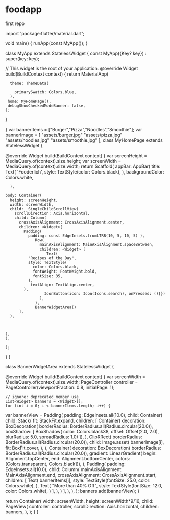 # foodapp
first repo


import 'package:flutter/material.dart';

void main() {
  runApp(const MyApp());
}

class MyApp extends StatelessWidget {
  const MyApp({Key? key}) : super(key: key);

  // This widget is the root of your application.
  @override
  Widget build(BuildContext context) {
    return MaterialApp(
    
  
      theme: ThemeData(
        
        primarySwatch: Colors.blue,
      ),
     home: MyHomePage(),
     debugShowCheckedModeBanner: false,
    );
    
  }

}
var bannerItems = ["Burger","Pizza","Noodles","Smoothie"];
var bannerImage = [
  "assets/burger.jpg"
  "assets/pizza.jpg"
  "assets/noodles.jpg"
  "assets/smoothie.jpg"
];
class MyHomePage extends StatelessWidget {


  @override
  Widget build(BuildContext context) {
    var screenHeight = MediaQuery.of(context).size.height;
    var screenWidth = MediaQuery.of(context).size.width;
    return Scaffold(
      appBar: AppBar(
        title: Text(
    'Fooderlich',
    style: TextStyle(color: Colors.black),
  ),
        backgroundColor: Colors.white,
        
      ),
      
    body: Container(
      height: screenHeight,
      width: screenWidth,
      child:  SingleChildScrollView(
        scrollDirection: Axis.horizontal,
        child: Column(
          crossAxisAlignment: CrossAxisAlignment.center,
          children: <Widget>[
            Padding(
              padding: const EdgeInsets.fromLTRB(10, 5, 10, 5) ),
                 Row(
                   mainAxisAlignment: MainAxisAlignment.spaceBetween,
                   children: <Widget> [
                      Text(
              "Recipes of the Day",
              style: TextStyle(
                color: Colors.black,
                fontWeight: FontWeight.bold,
                fontSize: 35,
              ),
               textAlign: TextAlign.center,
            ),
                     IconButton(icon: Icon(Icons.search), onPressed: (){})
                   ],
                 ),
                 BannerWidgetArea()
          ],
      ),
    
        

    ),
    ),
    
    );
  }
}
 
class BannerWidgetArea extends StatelessWidget {
 
  @override
  Widget build(BuildContext context) {
    var screenWidth = MediaQuery.of(context).size.width;
   PageController controller =   PageController(viewportFraction: 0.8, initialPage: 1);

    // ignore: deprecated_member_use
    List<Widget> banners = <Widget>[];
    for (int i = 0; i < bannerItems.length; i++) {
 var bannerView = Padding(
        padding: EdgeInsets.all(10.0),
            child: Container(
         child: Stack(
        fit: StackFit.expand,
        children: <Widget>[
              Container(
                decoration: BoxDecoration(
                    borderRadius: BorderRadius.all(Radius.circular(20.0)),
                    boxShadow: [
                      BoxShadow(
                          color: Colors.black38,
                          offset: Offset(2.0, 2.0),
                          blurRadius: 5.0,
                          spreadRadius: 1.0)
                    ]),
              ),
              ClipRRect(
                borderRadius: BorderRadius.all(Radius.circular(20.0)),
                child: Image.asset(
                  bannerImage[i],
                  fit: BoxFit.cover,
                ),
              ),
              Container(
                decoration: BoxDecoration(
                    borderRadius: BorderRadius.all(Radius.circular(20.0)),
                    gradient: LinearGradient(
                        begin: Alignment.topCenter,
                        end: Alignment.bottomCenter,
                        colors: [Colors.transparent, Colors.black])),
              ),
              Padding(
                padding: EdgeInsets.all(10.0),
                child: Column(
                  mainAxisAlignment: MainAxisAlignment.end,
                  crossAxisAlignment: CrossAxisAlignment.start,
                  children: <Widget>[
                    Text(
                      bannerItems[i],
                      style: TextStyle(fontSize: 25.0, color: Colors.white),
                    ),
                    Text(
                      "More than 40% Off",
                      style: TextStyle(fontSize: 12.0, color: Colors.white),
                    )
                  ],
                ),
              )
            ],
          ),
        ),
      );
      banners.add(bannerView);
    }

  return Container(
    width: screenWidth,
    height: screenWidth*9/16,
    child: PageView(
      controller: controller,
      scrollDirection: Axis.horizontal,
      children: banners,
    ),
  );
}
}
